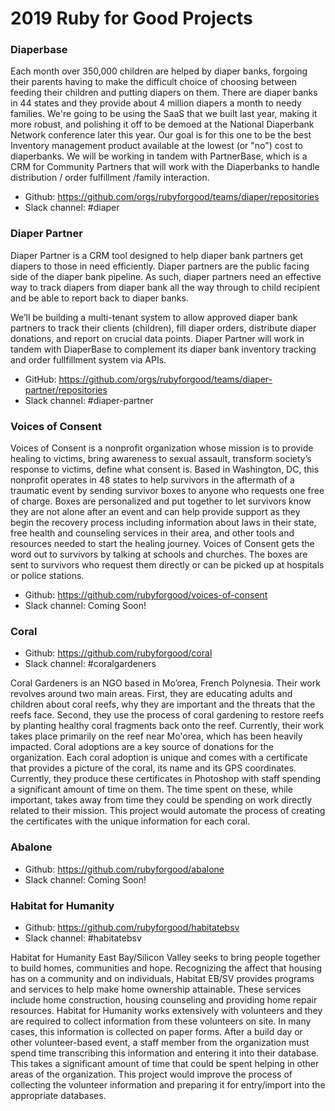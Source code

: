 # 2019 Ruby for Good Projects

### Diaperbase

Each month over 350,000 children are helped by diaper banks, forgoing their parents having to make the difficult choice of choosing between feeding their children and putting diapers on them. There are diaper banks in 44 states and they provide about 4 million diapers a month to needy families. We're going to be using the SaaS that we built last year, making it more robust, and polishing it off to be demoed at the National Diaperbank Network conference later this year. Our goal is for this one to be the best Inventory management product available at the lowest (or "no") cost to diaperbanks. We will be working in tandem with PartnerBase, which is a CRM for Community Partners that will work with the Diaperbanks to handle distribution / order fulfillment /family interaction.
 
* Github: https://github.com/orgs/rubyforgood/teams/diaper/repositories
* Slack channel: #diaper 

### Diaper Partner

Diaper Partner is a CRM tool designed to help diaper bank partners get diapers to those in need efficiently. Diaper partners are the public facing side of the diaper bank pipeline. As such, diaper partners need an effective way to track diapers from diaper bank all the way through to child recipient and be able to report back to diaper banks.

We’ll be building a multi-tenant system to allow approved diaper bank partners to track their clients (children), fill diaper orders, distribute diaper donations, and report on crucial data points. Diaper Partner will work in tandem with DiaperBase to complement its diaper bank inventory tracking and order fullfillment system via APIs.

* GitHub: https://github.com/orgs/rubyforgood/teams/diaper-partner/repositories
* Slack channel: #diaper-partner

### Voices of Consent

Voices of Consent is a nonprofit organization whose mission is to provide healing to victims, bring awareness to sexual assault, transform society’s response to victims, define what consent is. Based in Washington, DC, this nonprofit operates in 48 states to help survivors in the aftermath of a traumatic event by sending survivor boxes to anyone who requests one free of charge. Boxes are personalized and put together to let survivors know they are not alone after an event and can help provide support as they begin the recovery process including information about laws in their state, free health and counseling services in their area, and other tools and resources needed to start the healing journey. Voices of Consent gets the word out to survivors by talking at schools and churches. The boxes are sent to survivors who request them directly or can be picked up at hospitals or police stations.

* Github: https://github.com/rubyforgood/voices-of-consent
* Slack channel: Coming Soon!

### Coral

* Github: https://github.com/rubyforgood/coral
* Slack channel: #coralgardeners

Coral Gardeners is an NGO based in Mo’orea, French Polynesia. Their work revolves around two main areas. First, they are educating adults and children about coral reefs, why they are important and the threats that the reefs face. Second, they use the process of coral gardening to restore reefs by planting healthy coral fragments back onto the reef. Currently, their work takes place primarily on the reef near Mo'orea, which has been heavily impacted. Coral adoptions are a key source of donations for the organization. Each coral adoption is unique and comes with a certificate that provides a picture of the coral, its name and its GPS coordinates. Currently, they produce these certificates in Photoshop with staff spending a significant amount of time on them. The time spent on these, while important, takes away from time they could be spending on work directly related to their mission. This project would automate the process of creating the certificates with the unique information for each coral.

### Abalone

* Github: https://github.com/rubyforgood/abalone
* Slack channel: Coming Soon!

### Habitat for Humanity

* Github: https://github.com/rubyforgood/habitatebsv
* Slack channel: #habitatebsv

Habitat for Humanity East Bay/Silicon Valley seeks to bring people together to build homes, communities and hope. Recognizing the affect that housing has on a community and on individuals, Habitat EB/SV provides programs and services to help make home ownership attainable. These services include home construction, housing counseling and providing home repair resources. Habitat for Humanity works extensively with volunteers and they are required to collect information from these volunteers on site. In many cases, this information is collected on paper forms. After a build day or other volunteer-based event, a staff member from the organization must spend time transcribing this information and entering it into their database. This takes a significant amount of time that could be spent helping in other areas of the organization. This project would improve the process of collecting the volunteer information and preparing it for entry/import into the appropriate databases.

